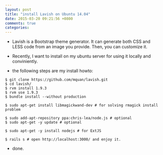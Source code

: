 ```yaml
---
layout: post
title: "install Lavish on Ubuntu 14.04"
date: 2015-03-20 09:21:56 +0800
comments: true
categories: 
---
```

- Lavish is a Bootstrap theme generator. It can generate both CSS and LESS code from an image you provide. Then, you can customize it.

- Recently, I want to install on my ubuntu server for using it locally and conviniently.

- the following steps are my install howto:

```
$ git clone https://github.com/mquan/lavish.git
$ cd lavish/
$ rvm install 1.9.3
$ rvm use 1.9.3
$ bundle install --without production

$ sudo apt-get install libmagickwand-dev # for solving rmagick install problem

$ sudo add-apt-repository ppa:chris-lea/node.js # optional
$ sudo apt-get -y update # optional

$ sudo apt-get -y install nodejs # for ExtJS

$ rails s # open http://localhost:3000/ and enjoy it.
```

- done.

